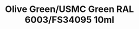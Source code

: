 ---
layout: product
title: "Olive Green/USMC Green RAL 6003/FS34095 10ml"
price: "330" 
desc: "Nitro 10mL"
img_path: "/assets/img/RC209.webp"
brand: "AK "
available: true
special_offer: false
new: false
soon: false
cat: "020000"
subcat: "020200"
subsubcat: "020201"
sifra: "RC209"
popular: false
spec: true
---